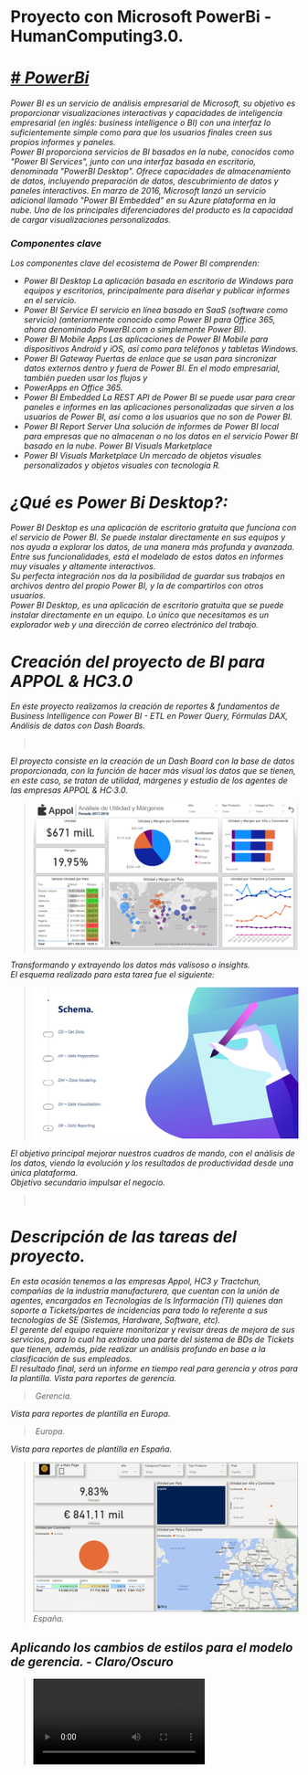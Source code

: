 # Proyecto con Microsoft PowerBi - HumanComputing3.0.

<h1><a href="https://powerbi.microsoft.com/" target="<i>blank" rel="noopener noreferrer"># <i>PowerBi<i></a></h1>
<p>
    Power BI es un servicio de análisis empresarial de Microsoft, su objetivo es proporcionar visualizaciones interactivas y capacidades de inteligencia empresarial (en inglés: business intelligence o BI) con una interfaz lo suficientemente simple como para que los usuarios finales creen sus propios informes y paneles. <br>
    Power BI proporciona servicios de BI basados en la nube, conocidos como "Power BI Services", junto con una interfaz basada en escritorio, denominada "PowerBI Desktop". Ofrece capacidades de almacenamiento de datos, incluyendo preparación de datos, descubrimiento de datos y paneles interactivos. En marzo de 2016, Microsoft lanzó un servicio adicional llamado "Power BI Embedded" en su Azure plataforma en la nube. Uno de los principales diferenciadores del producto es la capacidad de cargar visualizaciones personalizadas.
</p>
    <h3>Componentes clave</h3>
<p>    
    Los componentes clave del ecosistema de Power BI comprenden:
    <ul>
        <li> Power BI Desktop La aplicación basada en escritorio de Windows para equipos y escritorios, principalmente para diseñar y publicar informes en el servicio. </li>
        <li> Power BI Service El servicio en línea basado en SaaS (software como servicio) (anteriormente conocido como Power BI para Office 365, ahora denominado PowerBI.com o simplemente Power BI).</li>
        <li> Power BI Mobile Apps Las aplicaciones de Power BI Mobile para dispositivos Android y iOS, así como para teléfonos y tabletas Windows. </li>
        <li> Power BI Gateway Puertas de enlace que se usan para sincronizar datos externos dentro y fuera de Power BI. En el modo empresarial, también pueden usar los flujos y  </li>
        <li> PowerApps en Office 365. </li>
        <li> Power BI Embedded La REST API de Power BI se puede usar para crear paneles e informes en las aplicaciones personalizadas que sirven a los usuarios de Power BI, así como a los usuarios que no son de    Power BI.  </li>
        <li> Power BI Report Server Una solución de informes de Power BI local para empresas que no almacenan o no los datos en el servicio Power BI basado en la nube. Power BI Visuals Marketplace  </li>
        <li> Power BI Visuals Marketplace Un mercado de objetos visuales personalizados y objetos visuales con tecnología R. </li>
    </ul>
</p>
<h1>¿Qué es Power Bi Desktop?:</h1>
<p>
    Power BI Desktop es una aplicación de escritorio gratuita que funciona con el servicio de Power BI. Se puede instalar directamente en sus equipos y nos ayuda a explorar los datos, de una manera más profunda y avanzada. Entre sus funcionalidades, está el modelado de estos datos en informes muy visuales y altamente interactivos.<br>
    Su perfecta integración nos da la posibilidad de guardar sus trabajos en archivos dentro del propio Power BI, y la de compartirlos con otros usuarios.<br>
    Power BI Desktop, es una aplicación de escritorio gratuita que se puede instalar directamente en un equipo. Lo único que necesitamos es un explorador web y una dirección de correo electrónico del trabajo.
</p>

<h1>Creación del proyecto de BI para APPOL & HC3.0 </h1>
<p>
    En este proyecto realizamos la creación de reportes &amp; fundamentos de Business Intelligence con Power BI - ETL en Power Query, Fórmulas DAX, Análisis de datos con Dash Boards.
    <blockquote>
        <img src="Imágenes/MPowerBi-Desktop.PNG" alt="">
    </blockquote>
    El proyecto consiste en la creación de un Dash Board con la base de datos proporcionada, con la función de hacer más visual los datos que se tienen, en este caso, se tratan de utilidad, márgenes y estudio de los agentes de las empresas APPOL & HC·3.0.
    <blockquote>
        <img src="Imágenes/Análisis de utilidad y márgenes - Appol.PNG" alt="">
    </blockquote>
    Transformando y extrayendo los datos más valisoso o <i>insights</i>. <br>
    El esquema realizado para esta tarea fue el siguiente:
    <blockquote>
        <img src="Imágenes/schema.PNG" alt="">
    </blockquote>
   El <i>objetivo principal</i> mejorar nuestros cuadros de mando, con el análisis de los datos, viendo la evolución y los resultados de productividad desde una única plataforma. <br>
   <i>Objetivo secundario</i> impulsar el negocio. <br>
   <blockquote>
        <img src="Imágenes/planning.PNG" alt="">
    </blockquote>
</p>
<h1>Descripción de las tareas del proyecto.</h1>
<p>
    En esta ocasión tenemos a las empresas Appol, HC3 y Tractchun, compañías de la industria manufacturera, que cuentan con la unión de agentes, encargados en Tecnologías de ls Información (TI) quienes dan soporte a Tickets/partes de incidencias para todo lo referente a sus tecnologías de SE (Sistemas, Hardware, Software, etc). <br>
    El gerente del equipo requiere monitorizar y revisar áreas de mejora de sus servicios, para lo cual ha extraído una parte del sistema de BDs de Tickets que tienen, además, pide realizar un análisis profundo en base a la clasificación de sus empleados. <br>
    El resultado final, será un informe en tiempo real para gerencia y otros para la plantilla.
    <cite>
        Vista para reportes de gerencia.
        <blockquote>
            <img src="Imágenes/HC3-Agentes.PNG" alt=""> Gerencia.
        </blockquote>
        Vista para reportes de plantilla en Europa.
        <blockquote>
            <img src="Imágenes/europa-utilidad.PNG" alt=""> Europa.
        </blockquote>
        Vista para reportes de plantilla en España.
        <blockquote>
            <img src="Imágenes/españa-utilidad.PNG" alt=""> España.
        </blockquote>
    </cite>
</p>
<h2>Aplicando los cambios de estilos para el modelo de gerencia. - Claro/Oscuro</h2>
<p>
    <blockquote>
        <video src="images/light-dark.mp4" loop autoplay></video>
    </blockquote>
</p>